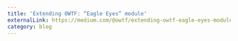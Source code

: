 ```yaml
---
title: 'Extending OWTF: “Eagle Eyes” module'
externalLink: https://medium.com/@owtf/extending-owtf-eagle-eyes-module-2c51a88f9db4
category: blog
---
```


